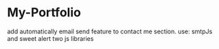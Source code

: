 # My-Portfolio

add automatically email send feature to contact me section.
use: smtpJs and sweet alert two js libraries